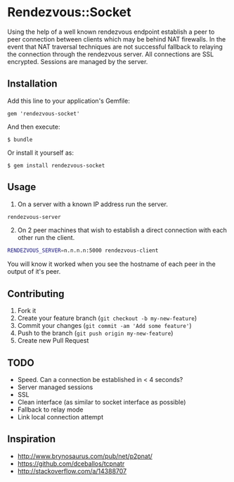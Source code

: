 # Rendezvous::Socket

Using the help of a well known rendezvous endpoint establish a peer to
peer connection between clients which may be behind NAT firewalls. In
the event that NAT traversal techniques are not successful fallback to
relaying the connection through the rendezvous server. All connections
are SSL encrypted. Sessions are managed by the server.

## Installation

Add this line to your application's Gemfile:

    gem 'rendezvous-socket'

And then execute:

    $ bundle

Or install it yourself as:

    $ gem install rendezvous-socket

## Usage

1. On a server with a known IP address run the server.

  ```bash
  rendezvous-server
  ```
2. On 2 peer machines that wish to establish a direct connection with each other run the client.

  ```bash
  RENDEZVOUS_SERVER=n.n.n.n:5000 rendezvous-client
  ```

You will know it worked when you see the hostname of each peer in the
output of it's peer.

## Contributing

1. Fork it
2. Create your feature branch (`git checkout -b my-new-feature`)
3. Commit your changes (`git commit -am 'Add some feature'`)
4. Push to the branch (`git push origin my-new-feature`)
5. Create new Pull Request

## TODO

* Speed. Can a connection be established in < 4 seconds?
* Server managed sessions
* SSL
* Clean interface (as similar to socket interface as possible)
* Fallback to relay mode
* Link local connection attempt

## Inspiration

* http://www.brynosaurus.com/pub/net/p2pnat/
* https://github.com/dceballos/tcpnatr
* http://stackoverflow.com/a/14388707

